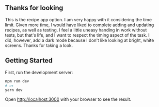 ## Thanks for looking

This is the recipe app option.  I am very happy with it considering the time limit.  Given more time, I would have liked to complete adding and updating recipes, as well as testing.  I feel a little uneasy handing in work without tests, but that's life, and I want to respect the timing aspect of the task.  I did, however, add a dark mode because I don't like looking at bright, white screens. Thanks for taking a look. 

## Getting Started

First, run the development server:

```bash
npm run dev
# or
yarn dev
```

Open [http://localhost:3000](http://localhost:3000) with your browser to see the result.

